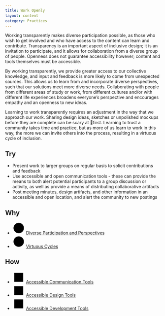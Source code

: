 ```yaml
---
title: Work Openly
layout: content
category: Practices
---
```


Working transparently makes diverse participation possible,
as those who wish to get involved and who have access to
the content can learn and contribute. Transparency is an
important aspect of inclusive design; it is an invitation to
participate, and it allows for collaboration from a diverse
group of people. Openness does not guarantee accessibility
however; content and tools themselves must be accessible.

By working transparently, we provide greater access to our
collective knowledge, and input and feedback is more likely
to come from unexpected sources. This allows us to learn
from and incorporate diverse perspectives, such that our
solutions meet more diverse needs. Collaborating with people from different areas of study or work, from different cultures and/or with different life experiences broadens everyone’s perspective and encourages empathy and an openness to new ideas.

Learning to work transparently requires an adjustment in
the way that we approach our work. Sharing design ideas,
sketches or unpolished mockups before they are complete
can be scary at first. Learning to trust a community takes
time and practice, but as more of us learn to work in this
way, the more we can invite others into the process,
resulting in a virtuous cycle of inclusion.

## Try
* Present work to larger groups on regular basis to solicit contributions and feedback
* Use accessible and open communication tools - these can provide the means to both alert potential participants to a group discussion or activity, as well as provide a means of distributing collaborative artifacts
* Post meeting minutes, design artifacts, and other information in an accessible and open location, and alert the community to new postings

## Why
* ![Green Circle](/images/icon-circle.svg) [Diverse Participation and Perspectives](/principles/DiverseParticipationAndPerspectives.html)
* ![Green circle](/images/icon-circle.svg) [Virtuous Cycles](/principles/VirtuousCycles.html)

## How
* ![Red square](/images/icon-square.svg) [Accessible Communication Tools](/tools/AccessibleCommunicationTools.html)
* ![Red square](/images/icon-square.svg) [Accessible Design Tools](/tools/AccessibleDesignTools.html)
* ![Red square](/images/icon-square.svg) [Accessible Development Tools](/tools/AccessibleDevelopmentTools.html)